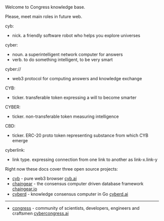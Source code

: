 Welcome to Congress knowledge base.

Please, meet main roles in future web.

cyb:
- nick. a friendly software robot who helps you explore universes

cyber:
- noun. a superintelligent network computer for answers
- verb. to do something intelligent, to be very smart

cyber://
- web3 protocol for computing answers and knowledge exchange

CYB:
- ticker. transferable token expressing a will to become smarter

CYBER:
- ticker. non-transferable token measuring intelligence

CBD:
- ticker. ERC-20 proto token representing substance from which CYB emerge

cyberlink:
- link type. expressing connection from one link to another as link-x.link-y

Right now these docs cover three open source projects:

* <a href="https://github.com/cybercongress/cyb">cyb</a> - pure web3 browser [cyb.ai](http://cyb.ai/)
* <a href="https://github.com/cybercongress/chaingear">chaingear</a> - the consensus computer driven database framework [chaingear.io](https://chaingear.io/)
* <a href="https://github.com/cybercongress/cyberd">cyberd</a> - knowledge consensus computer in Go [cyberd.ai](https://cyberd.ai/)

---

* <a href="https://github.com/cybercongress/congress">congress</a> - community of scientists, developers, engineers and craftsmen [cybercongress.ai](https://cybercongress.ai)
